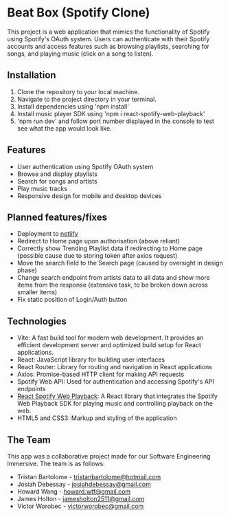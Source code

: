 # Beat Box (Spotify Clone)

This project is a web application that mimics the functionality of Spotify using Spotify's OAuth system. Users can authenticate with their Spotify accounts and access features such as browsing playlists, searching for songs, and playing music (click on a song to listen).

## Installation

1. Clone the repository to your local machine.
2. Navigate to the project directory in your terminal.
3. Install dependencies using 'npm install'
4. Install music player SDK using 'npm i react-spotify-web-playback'
5. 'npm run dev' and follow port number displayed in the console to test see what the app would look like.

## Features

- User authentication using Spotify OAuth system
- Browse and display playlists
- Search for songs and artists
- Play music tracks
- Responsive design for mobile and desktop devices

## Planned features/fixes

- Deployment to [netlify](https://www.netlify.com/)
- Redirect to Home page upon authorisation (above reliant)
- Correctly show Trending Playlist data if redirecting to Home page (possible cause due to storing token after axios request)
- Move the search field to the Search page (caused by oversight in design phase)
- Change search endpoint from artists data to all data and show more items from the response (extensive task, to be broken down across smaller items)
- Fix static position of Login/Auth button

## Technologies

- Vite: A fast build tool for modern web development. It provides an efficient development server and optimized build setup for React applications.
- React: JavaScript library for building user interfaces
- React Router: Library for routing and navigation in React applications
- Axios: Promise-based HTTP client for making API requests
- Spotify Web API: Used for authentication and accessing Spotify's API endpoints
- [React Spotify Web Playback](https://github.com/gilbarbara/react-spotify-web-playback): A React library that integrates the Spotify Web Playback SDK for playing music and controlling playback on the web.
- HTML5 and CSS3: Markup and styling of the application

## The Team

This app was a collaborative project made for our Software Engineering Immersive. The team is as follows:
- Tristan Bartolome - tristanbartolome@hotmail.com
- Josiah Debessay - josiahdebessay@gmail.com
- Howard Wang - howard.wtf@gmail.com
- James Holton - jamesholton2511@gmail.com
- Victor Worobec - victorworobec@gmail.com

